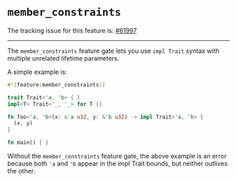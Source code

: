 # `member_constraints`

The tracking issue for this feature is: [#61997]

[#61997]: https://github.com/rust-lang/rust/issues/61997

------------------------

The `member_constraints` feature gate lets you use `impl Trait` syntax with
multiple unrelated lifetime parameters.

A simple example is:

```rust
#![feature(member_constraints)]

trait Trait<'a, 'b> { }
impl<T> Trait<'_, '_> for T {}

fn foo<'a, 'b>(x: &'a u32, y: &'b u32) -> impl Trait<'a, 'b> {
  (x, y)
}

fn main() { }
```

Without the `member_constraints` feature gate, the above example is an
error because both `'a` and `'b` appear in the impl Trait bounds, but
neither outlives the other.
